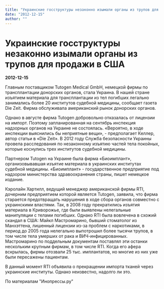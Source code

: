 ```yaml
---
title: "Украинские госструктуры незаконно изымали органы из трупов для продажи в США"
date: "2012-12-15"
author: ""
---
```


# Украинские госструктуры незаконно изымали органы из трупов для продажи в США

**2012-12-15** 

Главным поставщиком Tutogen Medical GmbH, немецкой фирмы по трансплантации донорских органов, стала Украина. В нашей стране изъятием материала для трансплантации из тел погибших легально занимались более 20 институтов судебной медицины, сообщает газета Die Zeit. Фирма обслуживала американский рынок донорских органов.

Однако в августе фирма Tutogen добровольно отказалась от лицензии на импорт. Поэтому запланированная на сентябрь инспекция надзорных органов на Украине не состоялась. «Вероятно, в ходе инспекции выяснились бы неприятные вещи», - предполагает Келлер, автор статьи в «Die Zeit». В 2012 году Служба безопасности Украины провела расследования по незаконному изъятию частей тела покойных, которые коснулись трех институтов судебной медицины.

Партнером Tutogen на Украине была фирма «Биоимплант», организовывавшая изъятие материала в украинских институтах судебной медицины. «Биоимплант» - государственное предприятие под надзором министерства здравоохранения страны, пишет немецкое издание.

Кэролайн Хартилл, ведущий менеджер американской фирмы RTI, дочерним предприятием которой является Tutogen, заявила, что фирма старается предотвращать нарушения в ходе сбора органов совместно с украинскими властями. Так, в 2008 году прекратились изъятия материала в Криворожье, где были выявлены нелегальные манипуляции с телами погибших. Однако RTI была вовлечена в схожий скандал в США: Майкл Мастромарино, бывший стоматолог из Манхэттена, лишенный лицензии из-за проблем с наркотиками, в период до 2005 года нелегально выпотрошил более тысячи трупов, в том числе тела умерших от рака и ВИЧ-инфицированных. Мастромарино по поддельным документам поставлял эти останки нескольким крупным фирмам, в том числе RTI. Когда его афера вскрылась, фирмы отозвали 25 тыс. имплантатов, но многие из них уже были пересажены пациентам.

В данный момент RTI объявила о прекращении импорта тканей через украинские институты. Однако неизвестно, надолго ли это.

По материалам "Инопрессы.ру"
